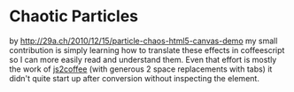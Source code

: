 <h1>Chaotic Particles</h1> 
by <a href="http://29a.ch/2010/12/15/particle-chaos-html5-canvas-demo">http://29a.ch/2010/12/15/particle-chaos-html5-canvas-demo</a>   
my small contribution is simply learning how to translate these effects in coffeescript so I can more easily read and understand them.   
Even that effort is mostly the work of <a href="http://ricostacruz.com/js2coffee/">js2coffee</a> (with generous 2 space replacements with tabs)  
it didn't quite start up after conversion without inspecting the element.  
